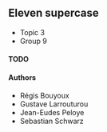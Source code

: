 ## Eleven supercase
- Topic 3
- Group 9

#### TODO

#### Authors

- Régis Bouyoux
- Gustave Larrouturou
- Jean-Eudes Peloye
- Sebastian Schwarz